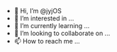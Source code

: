 - 👋 Hi, I’m @jyjOS
- 👀 I’m interested in ...
- 🌱 I’m currently learning ...
- 💞️ I’m looking to collaborate on ...
- 📫 How to reach me ...

<!---
jyjOS/jyjOS is a ✨ special ✨ repository because its `README.md` (this file) appears on your GitHub profile.
You can click the Preview link to take a look at your changes.
--->
